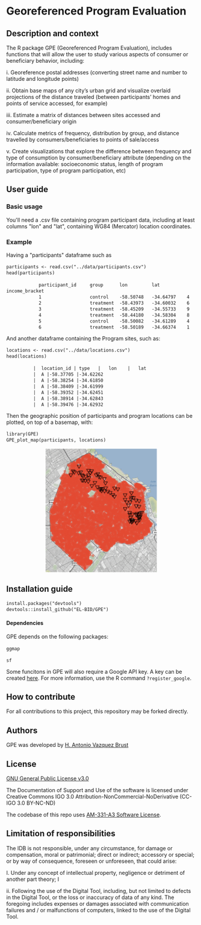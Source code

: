 # Georeferenced Program Evaluation

## Description and context

The R package GPE (Georeferenced Program Evaluation), includes functions that will allow the user to study various aspects of consumer or beneficiary behavior, including:

i.      Georeference postal addresses (converting street name and number to latitude and longitude points)

ii.     Obtain base maps of any city’s urban grid and visualize overlaid projections of the distance traveled (between participants’ homes and points of service accessed, for example)

iii.	Estimate a matrix of distances between sites accessed and consumer/beneficiary origin

iv.	    Calculate metrics of frequency, distribution by group, and distance travelled by consumers/beneficiaries to points of sale/access
    
v.	    Create visualizations that explore the difference between frequency and type of consumption by consumer/beneficiary attribute (depending on the information available: socioeconomic status, length of program participation, type of program participation, etc)



## User guide
### Basic usage

You'll need a .csv file containing program participant data, including at least columns "lon" and "lat", containing WG84 (Mercator) location coordinates.

### Example

Having a "participants" dataframe such as

    participants <- read.csv("../data/participants.csv")
    head(participants)

                participant_id     group      lon         lat          income_bracket
                1                  control    -58.50748   -34.64797    4
                2                  treatment  -58.43973   -34.60032    6
                3                  treatment  -58.45209   -34.55733    9
                4                  treatment  -58.44180   -34.58304    8
                5                  control    -58.50082   -34.61289    4
                6                  treatment  -58.50189   -34.66374    1


And another dataframe containing the Program sites, such as:

    locations <- read.csv("../data/locations.csv")
    head(locations)

              |  location_id | type   |   lon    |   lat
              |  A |-58.37705 |-34.62262
              |  A |-58.38254 |-34.61850
              |  A |-58.38409 |-34.61999
              |  A |-58.39352 |-34.62451
              |  A |-58.38914 |-34.62843
              |  A |-58.39476 |-34.62932


Then the geographic position of participants and program locations can be plotted, on top of a basemap, with:

    library(GPE)
    GPE_plot_map(participants, locations)

<p align="center">
  <img width="300" src="https://github.com/EL-BID/GPE/blob/master/img/plot_map_example.PNG">
</p>



## Installation guide

    install.packages("devtools")
    devtools::install_github("EL-BID/GPE")


#### Dependencies

GPE depends on the following packages:

`ggmap`

`sf`


Some funcitons in GPE will also require a Google API key. A key can be created [here](https://cloud.google.com/maps-platform/).  For more information, use the R command `?register_google`. 

## How to contribute
For all contributions to this project, this repository may be forked directly.

## Authors

GPE was developed by [H. Antonio Vazquez Brust](https://ar.linkedin.com/in/avazquez)


## License
[GNU General Public License v3.0](https://github.com/EL-BID/GPE/blob/master/LICENSE)

The Documentation of Support and Use of the software is licensed under Creative Commons IGO 3.0 Attribution-NonCommercial-NoDerivative (CC-IGO 3.0 BY-NC-ND)

The codebase of this repo uses [AM-331-A3 Software License](https://github.com/IDB-HUD/Housing_Deficit/blob/master/LICENSE.md).


## Limitation of responsibilities
The IDB is not responsible, under any circumstance, for damage or compensation, moral or patrimonial; direct or indirect; accessory or special; or by way of consequence, foreseen or unforeseen, that could arise:

I. Under any concept of intellectual property, negligence or detriment of another part theory; I

ii. Following the use of the Digital Tool, including, but not limited to defects in the Digital Tool, or the loss or inaccuracy of data of any kind. The foregoing includes expenses or damages associated with communication failures and / or malfunctions of computers, linked to the use of the Digital Tool.
